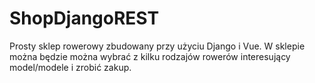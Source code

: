 # ShopDjangoREST
Prosty sklep rowerowy zbudowany przy użyciu Django i Vue. W sklepie można będzie można wybrać z kilku rodzajów rowerów interesujący model/modele i zrobić zakup.


